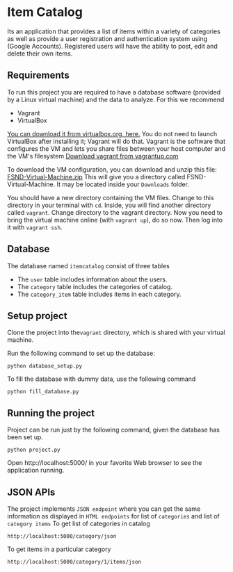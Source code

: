 # Item Catalog

Its an application that provides a list of items within a variety of categories as well as provide a user registration and authentication system using (Google Accounts). Registered users will have the ability to post, edit and delete their own items.

## Requirements

To run this project you are required to have a database software (provided by a Linux virtual machine) and the data to analyze. For this we recommend

- Vagrant
- VirtualBox

[You can download it from virtualbox.org, here.](https://www.virtualbox.org/wiki/Download_Old_Builds_5_1)
You do not need to launch VirtualBox after installing it; Vagrant will do that.
Vagrant is the software that configures the VM and lets you share files between your host computer and the VM's filesystem [ Download vagrant from vagrantup.com](https://www.vagrantup.com/downloads.html)

To download the VM configuration, you can download and unzip this file: [FSND-Virtual-Machine.zip](https://s3.amazonaws.com/video.udacity-data.com/topher/2018/April/5acfbfa3_fsnd-virtual-machine/fsnd-virtual-machine.zip) This will give you a directory called FSND-Virtual-Machine. It may be located inside your `Downloads` folder.

You should have a new directory containing the VM files. Change to this directory in your terminal with `cd`. Inside, you will find another directory called `vagrant`. Change directory to the vagrant directory.
Now you need to bring the virtual machine online (with `vagrant up`), do so now. Then log into it with `vagrant ssh`.

## Database

The database named `itemcatalog` consist of three tables
- The `user` table includes information about the users.
- The `category` table includes the categories of catalog.
- The `category_item` table includes items in each category.

## Setup project

Clone the project into the`vagrant` directory, which is shared with your virtual machine.

Run the following command to set up the database:
```
python database_setup.py
```
To fill the database with dummy data, use the following command
```
python fill_database.py
```

## Running the project

Project can be run just by the following command, given the database has been set up.

```
python project.py
```
Open http://localhost:5000/ in your favorite Web browser to see the application running.

## JSON APIs

The project implements `JSON endpoint` where you can get the same information as displayed in
`HTML endpoints` for list of `categories` and list of `category items`
To get list of categories in catalog
```
http://localhost:5000/category/json
```
To get items in a particular category
```
http://localhost:5000/category/1/items/json
```
